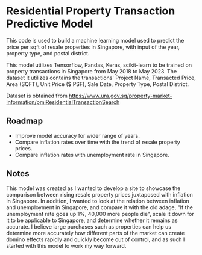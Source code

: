 
# Residential Property Transaction Predictive Model
This code is used to build a machine learning model used to predict the price per sqft of resale properties in Singapore, with input of the year, property type, and postal district.

This model utilizes Tensorflow, Pandas, Keras, scikit-learn to be trained on property transactions in Singapore from May 2018 to May 2023.
The dataset it utilizes contains the transactions' Project Name, Transacted Price, Area (SQFT), Unit Price ($ PSF), Sale Date, Property Type, Postal District.

Dataset is obtained from https://www.ura.gov.sg/property-market-information/pmiResidentialTransactionSearch


## Roadmap

- Improve model accuracy for wider range of years.
- Compare inflation rates over time with the trend of resale property prices.
- Compare inflation rates with unemployment rate in Singapore.


## Notes

This model was created as I wanted to develop a site to showcase the comparison between rising resale property prices juxtaposed with inflation in Singapore. In addition, I wanted to look at the relation between inflation and unemployment in Singapore, and compare it with the old adage, "If the unemployment rate goes up 1%, 40,000 more people die", scale it down for it to be applicable to Singapore, and determine whether it remains as accurate.
I believe large purchases such as properties can help us determine more accurately how different parts of the market can create domino effects rapidly and quickly become out of control, and as such I started with this model to work my way forward.
